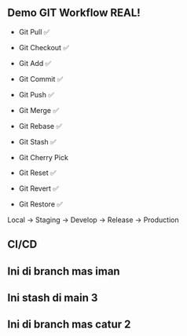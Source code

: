 ## Demo GIT Workflow REAL!

- Git Pull ✅
- Git Checkout ✅
- Git Add ✅
- Git Commit ✅
- Git Push ✅
- Git Merge ✅
- Git Rebase ✅

- Git Stash ✅
- Git Cherry Pick
- Git Reset ✅
- Git Revert ✅
- Git Restore ✅

Local -> Staging -> Develop -> Release -> Production

## CI/CD

## Ini di branch mas iman

## Ini stash di main 3

## Ini di branch mas catur 2
